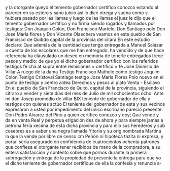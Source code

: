 y la otorgante queyo el temento gobernador certifico conozco
estando al parecer en su estero y sano juicio asi lo dice otrega
y suena como si hubiera pasado por las llamas y luego de las llamas
el juez le dijo que el temento gobernador certifico
y no firma siendo rogados y llamados por testigos:
Don Joaquín Colon,
Don Francisco Martelo,
Don Santiago polo Don Jose María
flores y Don Vicente Olaechera
veamos en este pueblo de
San Francisco de Quibdo
capital de la provincia del citara
En este estudio declaro: Que además de la cantidad que tengo entregada a Manuel Salazar a cuenta de los escolares que me han entregado.
ha vendido y de que hace referencia ha clausulado un deseo en memoria de tenerle entregados trece pesos y medio: de que yo el dicho gobernador certifico con los referidos testigos fe cha at supra entre remisiones = certifico = fe
Jose Dionisio de Villar
A ruego de la dama
Testigo Francisco Mathelo
como testigo Joquim Colon
Testigo Cristoval Santiago
testigo Jose Maria Flores
Polo
nuevo
en
el
punto
de
testigo
y
centro
aldea
Derechos
y
pesos
al
plato
Venta - Esclavo
En el pueblo de San Francisco de Quito, capital de la provincia, siguiendo el cítraro a vender y siete días del mes de Julio de mil ochocientos ocho: Ante mi don Josep promedio de villar BIX teniente de gobernador de ella y testigos con quienes actúo
El teniente del gobernador de esta y sus vecinos expresaron a usted por impedimento del único escribano pareció presente. Don Pedro Alvarez del Pino a quien certifico conozco y doy; Que vende y da en venta Real y perpetua erigación des
de ahora y para siempre jamás a petrona fería xecima
de esta dicha provincia y para ello sus herederos y sub
coseores es a saber una negra llamada Yitoria y su orig
nombrada Martina la que la vende por libre de censo cm
Peñón ni hipoteca tazita ni expresa, y portal sería asegurado en confidencia de cuatrocientos ochenta patrones que confiesa el otorgante tener recibidos de mano de la compradora, a su entera satisfacción y contento sobre que pornos
durante la primera subrogación y entrega de la propiedad de presente la entrega para que yo el dicho teniente de gobernador certifique de ella la confesía y renuncia a-